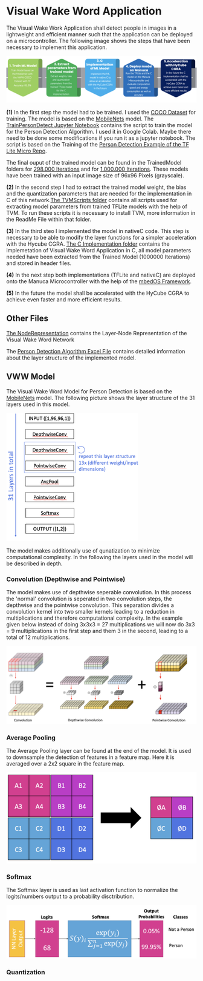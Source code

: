 # Visual Wake Word Application

The Visual Wake Work Application shall detect people in images in a lightweight and efficient manner such that the application can be deployed on a microcontroller. The following image shows the steps that have been necessary to implement this application.

![Roadmap](https://github.com/melina2200/Research-Internship-NUS/blob/main/VWW-Application/img/roadmap.png?raw=true)

**(1)** In the first step the model had to be trained. I used the [COCO Dataset](https://cocodataset.org/#home) for training. The model is based on the [MobileNets](https://arxiv.org/pdf/1704.04861.pdf) model. The [TrainPersonDetect Jupyter Notebook](TrainPersonDetect.ipynb) contains the script to train the model for the Person Detection Algorithm. I used it in Google Colab. Maybe there need to be done some modifications if you run it as a jupyter notebook. The script is based on the Training of the [Person Detection Example of the TF Lite Micro Repo](https://github.com/tensorflow/tflite-micro/tree/main/tensorflow/lite/micro/examples/person_detection).

The final ouput of the trained model can be found in the TrainedModel folders for [298.000 Iterations](Trained-Model-298000Iter) and for [1.000.000 Iterations](Trained-Model-1000000Iter). These models have been trained with an input image size of 96x96 Pixels (grayscale).

**(2)** In the second step I had to extract the trained model weight, the bias and the quantization parameters that are needed for the implementation in C of this network.[The TVMScripts folder](TVMScripts) contains all scripts used for extracting model parameters from trained TFLite models with the help of TVM. To run these scripts it is necessary to install TVM, more information in the ReadMe File within that folder.

**(3)** In the third steo I implemented the model in nativeC code. This step is necessary to be able to modify the layer functions for a simpler acceleration with the Hycube CGRA. [The C Implementation folder](CImplementation) contains the implemetation of Visual Wake Word Application in C, all model parameters needed have been extracted from the Trained Model (1000000 Iterations) and stored in header files. 

**(4)** In the next step both implementations (TFLite and nativeC) are deployed onto the Manuca Microcontroller with the help of the [mbedOS Framework](https://os.mbed.com/mbed-os/). 

**(5)** In the future the model shall be accelerated with the HyCube CGRA to achieve even faster and more efficient results. 


## Other Files

[The NodeRepresentation](NodeRepresentation) contains the Layer-Node Representation of the Visual Wake Word Network

The [Person Detection Algorithm Excel File](Person_Detection_Algorithm.xlsx) contains detailed information about the layer structure of the implemented model.


## VWW Model
The Visual Wake Word Model for Person Detection is based on the [MobileNets](https://arxiv.org/pdf/1704.04861.pdf) model. The following picture shows the layer structure of the 31 layers used in this model. 

<img src="https://github.com/melina2200/Research-Internship-NUS/blob/main/VWW-Application/img/layerStructure.png?raw=true" width="350">

The model makes additionally use of qunatization to minimize computational complexity. In the following the layers used in the model will be described in depth.

### Convolution (Depthwise and Pointwise)
The model makes use of depthwise seperable convolution. In this process the 'normal' convolution is seperated in two convolution steps, the depthwise and the pointwise convolution. This separation divides a convolution kernel into two smaller kernels leading to a reduction in multiplications and therefore computational complexity. In the example given below instead of doing 3x3x3 = 27 multiplications we will now do 3x3 = 9 multiplications in the first step and them 3 in the second, leading to a total of 12 multiplications.


![SeparableConv](https://github.com/melina2200/Research-Internship-NUS/blob/main/VWW-Application/img/separableConv.png?raw=true)


### Average Pooling
The Average Pooling layer can be found at the end of the model. It is used to downsample the detection of features in a feature map. Here it is averaged over a 2x2 square in the feature map.

![AvgPool](https://github.com/melina2200/Research-Internship-NUS/blob/main/VWW-Application/img/averagePooling.png?raw=true)

### Softmax
The Softmax layer is used as last activation function to normalize the logits/numbers output to a probability disctribution.

![softmax](https://github.com/melina2200/Research-Internship-NUS/blob/main/VWW-Application/img/softmax.png?raw=true)

### Quantization
